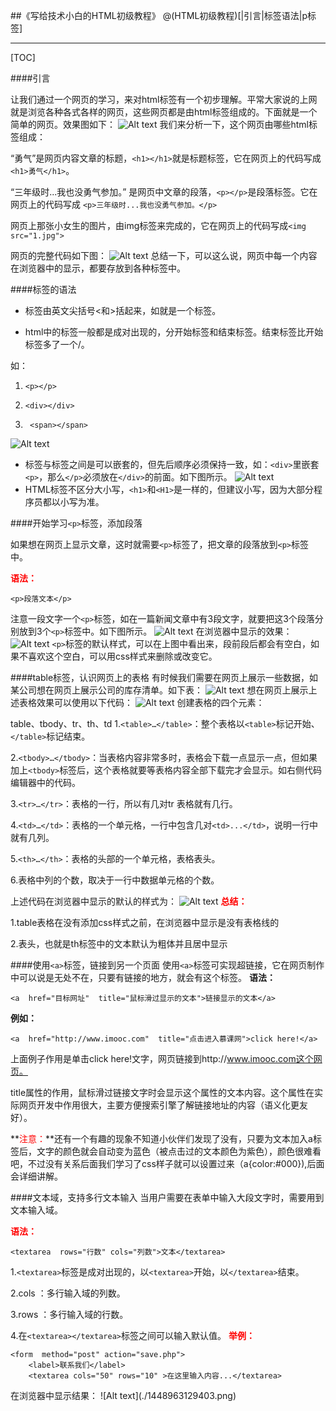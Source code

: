 ##《写给技术小白的HTML初级教程》
@(HTML初级教程)[|引言|标签语法|p标签]

-------------------
[TOC]

####引言

让我们通过一个网页的学习，来对html标签有一个初步理解。平常大家说的上网就是浏览各种各式各样的网页，这些网页都是由html标签组成的。下面就是一个简单的网页。效果图如下：
![Alt text](./1448956595229.png)
我们来分析一下，这个网页由哪些html标签组成：

“勇气”是网页内容文章的标题，`<h1></h1>`就是标题标签，它在网页上的代码写成`<h1>勇气</h1>`。

“三年级时...我也没勇气参加。” 是网页中文章的段落，`<p></p>`是段落标签。它在网页上的代码写成 `<p>三年级时...我也没勇气参加。</p>`

网页上那张小女生的图片，由img标签来完成的，它在网页上的代码写成`<img src="1.jpg">`

网页的完整代码如下图： 
![Alt text](./1448956721459.png)
总结一下，可以这么说，网页中每一个内容在浏览器中的显示，都要存放到各种标签中。

####标签的语法
- 标签由英文尖括号<和>括起来，如<html>就是一个标签。

- html中的标签一般都是成对出现的，分开始标签和结束标签。结束标签比开始标签多了一个/。

如：
1. `<p></p>`

2. `<div></div>`

3. ` <span></span>`

![Alt text](./1448957427657.png)
- 标签与标签之间是可以嵌套的，但先后顺序必须保持一致，如：`<div>`里嵌套`<p>`，那么`</p>`必须放在`</div>`的前面。如下图所示。
![Alt text](./1448957510999.png)
-   HTML标签不区分大小写，`<h1>`和`<H1>`是一样的，但建议小写，因为大部分程序员都以小写为准。

####开始学习`<p>`标签，添加段落

如果想在网页上显示文章，这时就需要`<p>`标签了，把文章的段落放到`<p>`标签中。

**<font color="red">语法：</font>**

    <p>段落文本</p>
  
  注意一段文字一个`<p>`标签，如在一篇新闻文章中有3段文字，就要把这3个段落分别放到3个`<p>`标签中。如下图所示。
  ![Alt text](./1448958435475.png)
在浏览器中显示的效果：
![Alt text](./1448958453409.png)
`<p>`标签的默认样式，可以在上图中看出来，段前段后都会有空白，如果不喜欢这个空白，可以用css样式来删除或改变它。

####table标签，认识网页上的表格
有时候我们需要在网页上展示一些数据，如某公司想在网页上展示公司的库存清单。如下表：
![Alt text](./1448962247418.png)
想在网页上展示上述表格效果可以使用以下代码：
![Alt text](./1448962260531.png)
创建表格的四个元素：

table、tbody、tr、th、td
1.`<table>…</table>`：整个表格以`<table>`标记开始、`</table>`标记结束。

2.`<tbody>…</tbody>`：当表格内容非常多时，表格会下载一点显示一点，但如果加上`<tbody>`标签后，这个表格就要等表格内容全部下载完才会显示。如右侧代码编辑器中的代码。

3.`<tr>…</tr>`：表格的一行，所以有几对tr 表格就有几行。

4.`<td>…</td>`：表格的一个单元格，一行中包含几对`<td>...</td>`，说明一行中就有几列。

5.`<th>…</th>`：表格的头部的一个单元格，表格表头。

6.表格中列的个数，取决于一行中数据单元格的个数。

上述代码在浏览器中显示的默认的样式为：
![Alt text](./1448962399637.png)
**<font color="red">总结：</font>**

1.table表格在没有添加css样式之前，在浏览器中显示是没有表格线的

2.表头，也就是th标签中的文本默认为粗体并且居中显示

####使用`<a>`标签，链接到另一个页面
使用`<a>`标签可实现超链接，它在网页制作中可以说是无处不在，只要有链接的地方，就会有这个标签。
**语法：**

    <a  href="目标网址"  title="鼠标滑过显示的文本">链接显示的文本</a>
   
  **例如：**
  

    <a  href="http://www.imooc.com"  title="点击进入慕课网">click here!</a>
上面例子作用是单击click here!文字，网页链接到http://www.imooc.com这个网页。

title属性的作用，鼠标滑过链接文字时会显示这个属性的文本内容。这个属性在实际网页开发中作用很大，主要方便搜索引擎了解链接地址的内容（语义化更友好）。

**<font color="red">注意：</font>**还有一个有趣的现象不知道小伙伴们发现了没有，只要为文本加入a标签后，文字的颜色就会自动变为蓝色（被点击过的文本颜色为紫色），颜色很难看吧，不过没有关系后面我们学习了css样子就可以设置过来（a{color:#000}),后面会详细讲解。

####文本域，支持多行文本输入
当用户需要在表单中输入大段文字时，需要用到文本输入域。

**<font color="red">语法：</font>**

    <textarea  rows="行数" cols="列数">文本</textarea>
1.`<textarea>`标签是成对出现的，以`<textarea>`开始，以`</textarea>`结束。

2.cols ：多行输入域的列数。

3.rows ：多行输入域的行数。

4.在`<textarea></textarea>`标签之间可以输入默认值。
**<font color="red">举例：</font>**

    <form  method="post" action="save.php">
        <label>联系我们</label>
        <textarea cols="50" rows="10" >在这里输入内容...</textarea>
</form>
在浏览器中显示结果：
![Alt text](./1448963129403.png)
